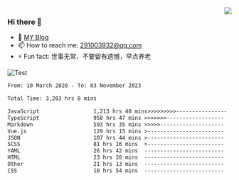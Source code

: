 <img align='right' src='https://github-readme-stats.vercel.app/api?username=niaogege&show_icons=true&theme=radical'/>

### Hi there 👋

- 🌱 [MY Blog](https://bythewayer.com/)
- 📫 How to reach me: 291003932@qq.com
- ⚡ Fun fact:  世事无常，不要留有遗憾，早点养老

![Test](https://github-readme-stats.vercel.app/api/top-langs/?username=niaogege&layout=compact)

<!--START_SECTION:waka-->

```txt
From: 10 March 2020 - To: 03 November 2023

Total Time: 3,203 hrs 8 mins

JavaScript                 1,213 hrs 40 mins>>>>>>>>>----------------   37.89 %
TypeScript                 958 hrs 47 mins >>>>>>>------------------   29.93 %
Markdown                   593 hrs 35 mins >>>>>--------------------   18.53 %
Vue.js                     129 hrs 15 mins >------------------------   04.04 %
JSON                       107 hrs 44 mins >------------------------   03.36 %
SCSS                       81 hrs 16 mins  >------------------------   02.54 %
YAML                       26 hrs 42 mins  -------------------------   00.83 %
HTML                       23 hrs 20 mins  -------------------------   00.73 %
Other                      21 hrs 13 mins  -------------------------   00.66 %
CSS                        10 hrs 54 mins  -------------------------   00.34 %
```

<!--END_SECTION:waka-->
